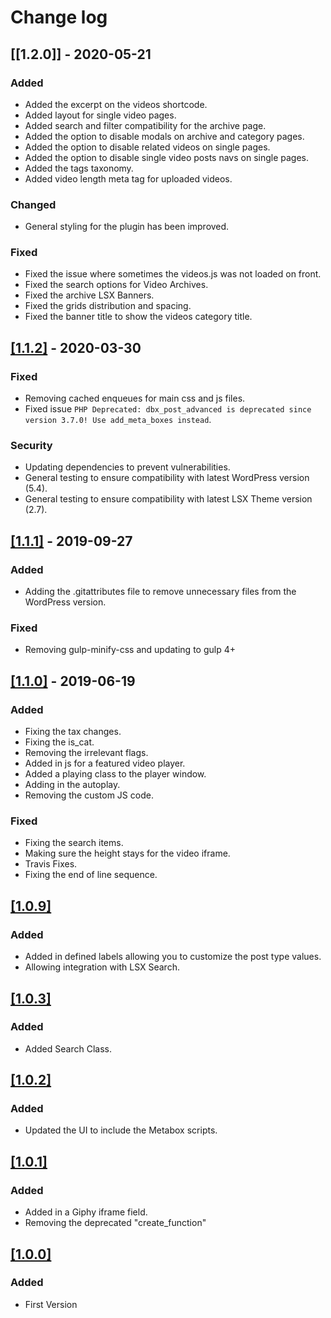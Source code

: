 # Change log

## [[1.2.0]] - 2020-05-21

### Added
- Added the excerpt on the videos shortcode.
- Added layout for single video pages.
- Added search and filter compatibility for the archive page.
- Added the option to disable modals on archive and category pages.
- Added the option to disable related videos on single pages.
- Added the option to disable single video posts navs on single pages.
- Added the tags taxonomy.
- Added video length meta tag for uploaded videos.

### Changed
- General styling for the plugin has been improved.

### Fixed
- Fixed the issue where sometimes the videos.js was not loaded on front.
- Fixed the search options for Video Archives.
- Fixed the archive LSX Banners.
- Fixed the grids distribution and spacing.
- Fixed the banner title to show the videos category title.


## [[1.1.2]](https://github.com/lightspeeddevelopment/lsx-videos/releases/tag/1.1.2) - 2020-03-30

### Fixed
- Removing cached enqueues for main css and js files.
- Fixed issue `PHP Deprecated: dbx_post_advanced is deprecated since version 3.7.0! Use add_meta_boxes instead`.

### Security
- Updating dependencies to prevent vulnerabilities.
- General testing to ensure compatibility with latest WordPress version (5.4).
- General testing to ensure compatibility with latest LSX Theme version (2.7).


## [[1.1.1]](https://github.com/lightspeeddevelopment/lsx-videos/releases/tag/1.1.1) - 2019-09-27

### Added
- Adding the .gitattributes file to remove unnecessary files from the WordPress version.

### Fixed
- Removing gulp-minify-css and updating to gulp 4+


## [[1.1.0]](https://github.com/lightspeeddevelopment/lsx-videos/releases/tag/v1.1.0) - 2019-06-19

### Added
- Fixing the tax changes.
- Fixing the is_cat.
- Removing the irrelevant flags.
- Added in js for a featured video player.
- Added a playing class to the player window.
- Adding in the autoplay.
- Removing the custom JS code.

### Fixed
- Fixing the search items.
- Making sure the height stays for the video iframe.
- Travis Fixes.
- Fixing the end of line sequence.


## [[1.0.9]]()

### Added
- Added in defined labels allowing you to customize the post type values.
- Allowing integration with LSX Search.


## [[1.0.3]]()

### Added
- Added Search Class.


## [[1.0.2]]()

### Added
- Updated the UI to include the Metabox scripts.


## [[1.0.1]]()

### Added
- Added in a Giphy iframe field.
- Removing the deprecated "create_function"


## [[1.0.0]]()

### Added
- First Version
